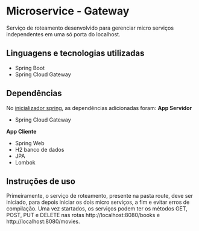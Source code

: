 # Microservice - Gateway

Serviço de roteamento desenvolvido para gerenciar micro serviços independentes em uma só porta do localhost. 


## Linguagens e tecnologias utilizadas

- Spring Boot
- Spring Cloud Gateway


## Dependências

No [inicializador spring](https://start.spring.io/), as dependências adicionadas foram:
**App Servidor**
- Spring Cloud Gateway

**App Cliente**
- Spring Web
- H2 banco de dados
- JPA
- Lombok

## Instruções de uso
Primeiramente, o serviço de roteamento, presente na pasta route, deve ser iniciado, para depois iniciar os dois micro serviços, a fim e evitar erros de compilação. Uma vez startados, os serviços podem ter os métodos GET, POST, PUT e DELETE nas rotas http://localhost:8080/books e http://localhost:8080/movies. 




